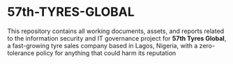 # 57th-TYRES-GLOBAL
This repository contains all working documents, assets, and reports related to the information security and IT governance project for **57th Tyres Global**, a fast-growing tyre sales company based in Lagos, Nigeria, with a zero-tolerance policy for anything that could harm its reputation
